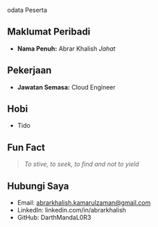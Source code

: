 odata Peserta

## Maklumat Peribadi
- **Nama Penuh:** Abrar Khalish _Jahat_

## Pekerjaan
- **Jawatan Semasa:** Cloud Engineer

## Hobi
- Tido

## Fun Fact
> _To stive, to seek, to find and not to yield_

## Hubungi Saya
- Email: abrarkhalish.kamarulzaman@gmail.com
- LinkedIn: linkedin.com/in/abrarkhalish
- GitHub: DarthMandaL0R3
